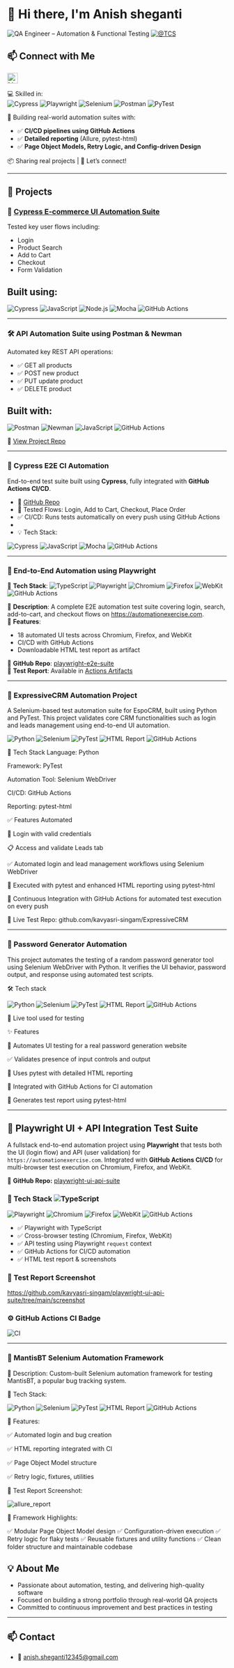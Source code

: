 # 👋 Hi there, I'm Anish sheganti


![QA Engineer – Automation & Functional Testing](https://img.shields.io/badge/QA%20Engineer–Automation%20%26%20Functional%20Testing-brightgreen?logo=testing-library&logoColor=white)
[![@TCS](https://img.shields.io/badge/@TCS-blue)](https://www.TCS.com/)










## 📫 Connect with Me

<a href="https://www.linkedin.com/in/anishsheganti" target="_blank">
  <img src="https://cdn.jsdelivr.net/gh/devicons/devicon/icons/linkedin/linkedin-original.svg" alt="LinkedIn" width="24" height="24"/>
</a>





























💻 Skilled in:  
![Cypress](https://img.shields.io/badge/Cypress-13.7.0-brightgreen?logo=cypress)
![Playwright](https://img.shields.io/badge/Playwright-1.43.1-blue?logo=playwright)
![Selenium](https://img.shields.io/badge/Selenium-4.20.0-brightgreen?logo=selenium)
![Postman](https://img.shields.io/badge/Postman-10.21-orange?logo=postman)
![PyTest](https://img.shields.io/badge/PyTest-8.1.1-yellow?logo=pytest)

🔧 Building real-world automation suites with:
- ✅ **CI/CD pipelines using GitHub Actions**
- ✅ **Detailed reporting** (Allure, pytest-html)
- ✅ **Page Object Models, Retry Logic, and Config-driven Design**

 📦 Sharing real projects | 🤝 Let’s connect!

---------------------------------------------

## 🔧 Projects

### 🧪 [Cypress E-commerce UI Automation Suite](https://github.com/kavyasri-singam/cypress-ecommerce-tests)
Tested key user flows including:
- Login  
- Product Search  
- Add to Cart  
- Checkout  
- Form Validation  

Built using:
--

![Cypress](https://img.shields.io/badge/Cypress-13.7.0-brightgreen?logo=cypress)
![JavaScript](https://img.shields.io/badge/JavaScript-ES6-yellow?logo=javascript)
![Node.js](https://img.shields.io/badge/Node.js-20.x-green?logo=node.js)
![Mocha](https://img.shields.io/badge/Mocha-10.2.0-brown?logo=mocha)
![GitHub Actions](https://img.shields.io/badge/CI-GitHub_Actions-blue?logo=github)


--------

###  🛠️ API Automation Suite using Postman & Newman  
Automated key REST API operations:
- ✅ GET all products  
- ✅ POST new product  
- ✅ PUT update product  
- ✅ DELETE product  


Built with:  
---

![Postman](https://img.shields.io/badge/Postman-10.21-orange?logo=postman)
![Newman](https://img.shields.io/badge/Newman-6.0.0-brightgreen?logo=newman)
![JavaScript](https://img.shields.io/badge/JavaScript-ES6-yellow?logo=javascript)
![GitHub Actions](https://img.shields.io/badge/CI-GitHub_Actions-blue?logo=github)


📂 [View Project Repo](https://github.com/kavyasri-singam/postman-api-tests)


-----------------------------------------------------------------------


### 🔹 Cypress E2E CI Automation

End-to-end test suite built using **Cypress**, fully integrated with **GitHub Actions CI/CD**.

- 🔗 [GitHub Repo](https://github.com/kavyasri-singam/cypress-e2e-ci)
- 🧪 Tested Flows: Login, Add to Cart, Checkout, Place Order
- ✅ CI/CD: Runs tests automatically on every push using GitHub Actions
- 
- 💡 Tech Stack: 

![Cypress](https://img.shields.io/badge/Cypress-13.7.0-brightgreen?logo=cypress)
![JavaScript](https://img.shields.io/badge/JavaScript-ES6-yellow?logo=javascript)
![Mocha](https://img.shields.io/badge/Mocha-10.2.0-brown?logo=mocha)
![GitHub Actions](https://img.shields.io/badge/CI-GitHub_Actions-blue?logo=github)


--------------------------------------------------------------------

### 🎯  End-to-End Automation using Playwright

🔹 **Tech Stack**:  ![TypeScript](https://img.shields.io/badge/TypeScript-5.4-blue?logo=typescript)
![Playwright](https://img.shields.io/npm/v/playwright.svg?logo=playwright)
![Chromium](https://img.shields.io/badge/Chromium-137.0.7151.27-blue?logo=google-chrome)
![Firefox](https://img.shields.io/badge/Firefox-137.0-blue?logo=firefoxbrowser)
![WebKit](https://img.shields.io/badge/WebKit-18.4-blue?logo=safari)
![GitHub Actions](https://img.shields.io/badge/CI-GitHub_Actions-blue?logo=github)

🔹 **Description**: A complete E2E automation test suite covering login, search, add-to-cart, and checkout flows on https://automationexercise.com.  
🔹 **Features**:
- 18 automated UI tests across Chromium, Firefox, and WebKit
- CI/CD with GitHub Actions
- Downloadable HTML test report as artifact

🔗 **GitHub Repo**: [playwright-e2e-suite](https://github.com/kavyasri-singam/playwright-e2e-suite)  
📘 **Test Report**: Available in [Actions Artifacts](https://github.com/kavyasri-singam/playwright-e2e-suite/actions)

-----------------------------

###  🚀 ExpressiveCRM Automation Project

A Selenium-based test automation suite for EspoCRM, built using Python and PyTest. This project validates core CRM functionalities such as login and leads management using end-to-end UI automation.

![Python](https://img.shields.io/badge/Python-3.11-blue?logo=python)
![Selenium](https://img.shields.io/badge/Selenium-4.20.0-brightgreen?logo=selenium)
![PyTest](https://img.shields.io/badge/PyTest-8.1.1-yellow?logo=pytest)
![HTML Report](https://img.shields.io/badge/Report-html-orange)
![GitHub Actions](https://img.shields.io/badge/CI-GitHub_Actions-blue?logo=github)

 
🔧 Tech Stack
Language: Python

Framework: PyTest

Automation Tool: Selenium WebDriver

CI/CD: GitHub Actions

Reporting: pytest-html

✅ Features Automated

🔐 Login with valid credentials

📋 Access and validate Leads tab

✅ Automated login and lead management workflows using Selenium WebDriver

🧪 Executed with pytest and enhanced HTML reporting using pytest-html

🔄 Continuous Integration with GitHub Actions for automated test execution on every push

🔗 Live Test Repo: github.com/kavyasri-singam/ExpressiveCRM

--------------------------------


###  🔐 Password Generator Automation

This project automates the testing of a random password generator tool using Selenium WebDriver with Python. It verifies the UI behavior, password output, and response using automated test scripts.

🛠️ Tech stack

![Python](https://img.shields.io/badge/Python-3.11-blue?logo=python)
![Selenium](https://img.shields.io/badge/Selenium-4.20.0-brightgreen?logo=selenium)
![PyTest](https://img.shields.io/badge/PyTest-8.1.1-yellow?logo=pytest)
![HTML Report](https://img.shields.io/badge/Report-html-orange)
![GitHub Actions](https://img.shields.io/badge/CI-GitHub_Actions-blue?logo=github)


🔗 Live tool used for testing

✨ Features

🚀 Automates UI testing for a real password generation website

✅ Validates presence of input controls and output

🧪 Uses pytest with detailed HTML reporting

🔄 Integrated with GitHub Actions for CI automation

📄 Generates test report using pytest-html


-----------------------------------------


## 🧪 Playwright UI + API Integration Test Suite

A fullstack end-to-end automation project using **Playwright** that tests both the UI (login flow) and API (user validation) for `https://automationexercise.com`. Integrated with **GitHub Actions CI/CD** for multi-browser test execution on Chromium, Firefox, and WebKit.

🔗 **GitHub Repo:**  [playwright-ui-api-suite](https://github.com/kavyasri-singam/playwright-ui-api-suite)


### 🚀 Tech Stack  ![TypeScript](https://img.shields.io/badge/TypeScript-5.4-blue?logo=typescript)
![Playwright](https://img.shields.io/npm/v/playwright.svg?logo=playwright)
![Chromium](https://img.shields.io/badge/Chromium-137.0.7151.27-blue?logo=google-chrome)
![Firefox](https://img.shields.io/badge/Firefox-137.0-blue?logo=firefoxbrowser)
![WebKit](https://img.shields.io/badge/WebKit-18.4-blue?logo=safari)
![GitHub Actions](https://img.shields.io/badge/CI-GitHub_Actions-blue?logo=github)


- ✅ Playwright with TypeScript
- ✅ Cross-browser testing (Chromium, Firefox, WebKit)
- ✅ API testing using Playwright `request` context
- ✅ GitHub Actions for CI/CD automation
- ✅ HTML test report & screenshots

### 📸 Test Report Screenshot

https://github.com/kavyasri-singam/playwright-ui-api-suite/tree/main/screenshot 


### ⚙️ GitHub Actions CI Badge

![CI](https://github.com/kavyasri-singam/playwright-ui-api-suite/actions/workflows/playwright.yml/badge.svg)

---

### 🐞 MantisBT Selenium Automation Framework

📌 Description:
Custom-built Selenium automation framework for testing MantisBT, a popular bug tracking system.

🔧 Tech Stack:

![Python](https://img.shields.io/badge/Python-3.11-blue?logo=python)
![Selenium](https://img.shields.io/badge/Selenium-4.20.0-brightgreen?logo=selenium)
![PyTest](https://img.shields.io/badge/PyTest-8.1.1-yellow?logo=pytest)
![HTML Report](https://img.shields.io/badge/Report-Allure-orange)
![GitHub Actions](https://img.shields.io/badge/CI-GitHub_Actions-blue?logo=github)


🧪 Features:

✅ Automated login and bug creation

✅ HTML reporting integrated with CI

✅ Page Object Model structure

✅ Retry logic, fixtures, utilities

📸 Test Report Screenshot:

![allure_report](https://github.com/user-attachments/assets/f5a55bc6-ec09-4264-b983-2ed11a903f4e)

🔧 Framework Highlights:

✅ Modular Page Object Model design
✅ Configuration-driven execution
✅ Retry logic for flaky tests
✅ Reusable fixtures and utility functions
✅ Clean folder structure and maintainable codebase




## 💡 About Me
- Passionate about automation, testing, and delivering high-quality software
- Focused on building a strong portfolio through real-world QA projects
- Committed to continuous improvement and best practices in testing

---

## 📫 Contact
- 📧 anish.sheganti12345@gmail.com


